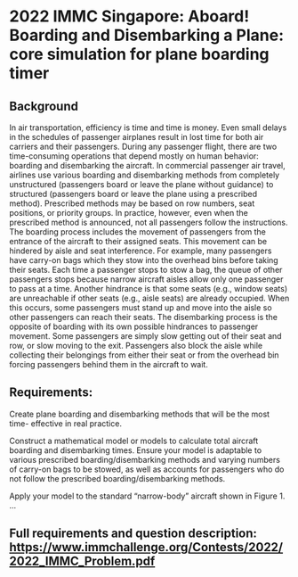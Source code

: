 # 2022 IMMC Singapore: Aboard! Boarding and Disembarking a Plane: core simulation for plane boarding timer
## Background
In air transportation, efficiency is time and time is money. Even small delays in the schedules
of passenger airplanes result in lost time for both air carriers and their passengers. During any
passenger flight, there are two time-consuming operations that depend mostly on human
behavior: boarding and disembarking the aircraft.
In commercial passenger air travel, airlines use various boarding and disembarking methods
from completely unstructured (passengers board or leave the plane without guidance) to
structured (passengers board or leave the plane using a prescribed method). Prescribed
methods may be based on row numbers, seat positions, or priority groups. In practice,
however, even when the prescribed method is announced, not all passengers follow the
instructions.
The boarding process includes the movement of passengers from the entrance of the aircraft
to their assigned seats. This movement can be hindered by aisle and seat interference. For
example, many passengers have carry-on bags which they stow into the overhead bins
before taking their seats. Each time a passenger stops to stow a bag, the queue of other
passengers stops because narrow aircraft aisles allow only one passenger to pass at a time.
Another hindrance is that some seats (e.g., window seats) are unreachable if other seats (e.g.,
aisle seats) are already occupied. When this occurs, some passengers must stand up and move
into the aisle so other passengers can reach their seats.
The disembarking process is the opposite of boarding with its own possible hindrances to
passenger movement. Some passengers are simply slow getting out of their seat and row, or
slow moving to the exit. Passengers also block the aisle while collecting their belongings
from either their seat or from the overhead bin forcing passengers behind them in the aircraft
to wait.

## Requirements:

Create plane boarding and disembarking methods that will be the most time-
effective in real practice.

Construct a mathematical model or models to calculate total aircraft boarding and
disembarking times. Ensure your model is adaptable to various prescribed
boarding/disembarking methods and varying numbers of carry-on bags to be stowed, as well
as accounts for passengers who do not follow the prescribed boarding/disembarking methods.

Apply your model to the standard “narrow-body” aircraft shown in Figure 1.
...
## Full requirements and question description: https://www.immchallenge.org/Contests/2022/2022_IMMC_Problem.pdf
